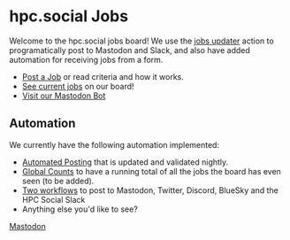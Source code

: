 # hpc.social Jobs

Welcome to the hpc.social jobs board! We use the [jobs updater](https://github.com/rseng/jobs-updater) action to
programatically post to Mastodon and Slack, and also have added automation
for receiving jobs from a form. 

 - [Post a Job](https://hpc.social/jobs/about/) or read criteria and how it works.
 - [See current jobs](https://hpc.social/jobs) on our board!
 - [Visit our Mastodon Bot](https://mast.hpc.social/@jobs)
 
## Automation

We currently have the following automation implemented:

 - [Automated Posting](https://hpc.social/jobs/about/) that is updated and validated nightly.
 - [Global Counts](scripts/count_jobs.py) to have a running total of all the jobs the board has even seen (to be added).
 - [Two workflows](.github/workflows) to post to Mastodon, Twitter, Discord, BlueSky and the HPC Social Slack
 - Anything else you'd like to see?

<a rel="me" href="https://mast.hpc.social/@jobs">Mastodon</a>
